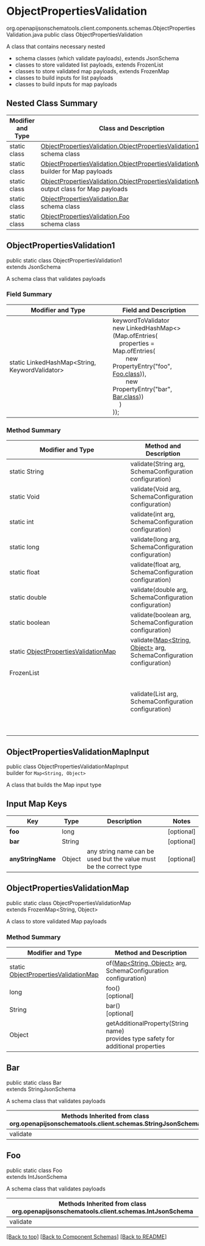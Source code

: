 # ObjectPropertiesValidation
org.openapijsonschematools.client.components.schemas.ObjectPropertiesValidation.java
public class ObjectPropertiesValidation

A class that contains necessary nested
- schema classes (which validate payloads), extends JsonSchema
- classes to store validated list payloads, extends FrozenList
- classes to store validated map payloads, extends FrozenMap
- classes to build inputs for list payloads
- classes to build inputs for map payloads

## Nested Class Summary
| Modifier and Type | Class and Description |
| ----------------- | ---------------------- |
| static class | [ObjectPropertiesValidation.ObjectPropertiesValidation1](#objectpropertiesvalidation1)<br> schema class |
| static class | [ObjectPropertiesValidation.ObjectPropertiesValidationMapInput](#objectpropertiesvalidationmapinput)<br> builder for Map payloads |
| static class | [ObjectPropertiesValidation.ObjectPropertiesValidationMap](#objectpropertiesvalidationmap)<br> output class for Map payloads |
| static class | [ObjectPropertiesValidation.Bar](#bar)<br> schema class |
| static class | [ObjectPropertiesValidation.Foo](#foo)<br> schema class |

## ObjectPropertiesValidation1
public static class ObjectPropertiesValidation1<br>
extends JsonSchema

A schema class that validates payloads

### Field Summary
| Modifier and Type | Field and Description |
| ----------------- | ---------------------- |
| static LinkedHashMap<String, KeywordValidator> |keywordToValidator<br/>new LinkedHashMap<>(Map.ofEntries(<br/>&nbsp;&nbsp;&nbsp;&nbsp;properties = Map.ofEntries(<br>&nbsp;&nbsp;&nbsp;&nbsp;&nbsp;&nbsp;&nbsp;&nbsp;new PropertyEntry("foo", [Foo.class](#foo))),<br>&nbsp;&nbsp;&nbsp;&nbsp;&nbsp;&nbsp;&nbsp;&nbsp;new PropertyEntry("bar", [Bar.class](#bar)))<br>&nbsp;&nbsp;&nbsp;&nbsp;)<br>)); |

### Method Summary
| Modifier and Type | Method and Description |
| ----------------- | ---------------------- |
| static String | validate(String arg, SchemaConfiguration configuration) |
| static Void | validate(Void arg, SchemaConfiguration configuration) |
| static int | validate(int arg, SchemaConfiguration configuration) |
| static long | validate(long arg, SchemaConfiguration configuration) |
| static float | validate(float arg, SchemaConfiguration configuration) |
| static double | validate(double arg, SchemaConfiguration configuration) |
| static boolean | validate(boolean arg, SchemaConfiguration configuration) |
| static [ObjectPropertiesValidationMap](#objectpropertiesvalidationmap) | validate([Map<String, Object>](#objectpropertiesvalidationmapinput) arg, SchemaConfiguration configuration) |
| FrozenList<Object> | validate(List<Object> arg, SchemaConfiguration configuration) |

## ObjectPropertiesValidationMapInput
public class ObjectPropertiesValidationMapInput<br>
builder for `Map<String, Object>`

A class that builds the Map input type

## Input Map Keys
| Key | Type |  Description | Notes |
| --- | ---- | ------------ | ----- |
| **foo** | long |  | [optional] |
| **bar** | String |  | [optional] |
| **anyStringName** | Object | any string name can be used but the value must be the correct type | [optional] |

## ObjectPropertiesValidationMap
public static class ObjectPropertiesValidationMap<br>
extends FrozenMap<String, Object>

A class to store validated Map payloads

### Method Summary
| Modifier and Type | Method and Description |
| ----------------- | ---------------------- |
| static [ObjectPropertiesValidationMap](#objectpropertiesvalidationmap) | of([Map<String, Object>](#objectpropertiesvalidationmapinput) arg, SchemaConfiguration configuration) |
| long | foo()<br>[optional] |
| String | bar()<br>[optional] |
| Object | getAdditionalProperty(String name)<br>provides type safety for additional properties |

## Bar
public static class Bar<br>
extends StringJsonSchema

A schema class that validates payloads

| Methods Inherited from class org.openapijsonschematools.client.schemas.StringJsonSchema |
| ------------------------------------------------------------------ |
| validate                                                           |

## Foo
public static class Foo<br>
extends IntJsonSchema

A schema class that validates payloads

| Methods Inherited from class org.openapijsonschematools.client.schemas.IntJsonSchema |
| ------------------------------------------------------------------ |
| validate                                                           |

[[Back to top]](#top) [[Back to Component Schemas]](../../../README.md#Component-Schemas) [[Back to README]](../../../README.md)
